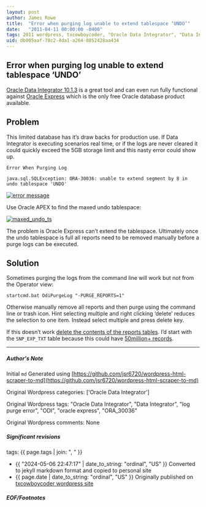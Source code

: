 ```yaml
---
layout: post
author: James Rowe
title:  "Error when purging log unable to extend tablespace ‘UNDO’"
date:   "2011-04-11 00:00:00 -0400"
tags: 2011 wordpress, txcowboycoder, "Oracle Data Integrator", "Data Integrator", "log purge error", "ODI", "oracle express", "ORA_30036"
uid: db005aaf-78c2-4da1-a264-8852428aa434
---
```



## Error when purging log unable to extend tablespace ‘UNDO’


[Oracle Data Integrator 10.1.3](http://www.oracle.com/technetwork/middleware/data-integrator/downloads/index.html) is a great tool and can even run fully functional against [Oracle Express](http://www.oracle.com/technetwork/database/express-edition/overview/index.html) which is the only free Oracle database product available.


## Problem


This limited database has it’s draw backs for production use. If Data Integrator is executing scenarios real time, or if the logs are never cleared it could quickly exceed the 5GB storage limit and this nasty error could show up.


`Error When Purging Log`  

`java.sql.SQLException: ORA-30036: unable to extend segment by 8 in undo tablespace 'UNDO'`  

[![error message](https://txcowboycoder.files.wordpress.com/2011/04/error-when-purging-log.png?w=500&h=372 "error-when-purging-log")](http://txcowboycoder.files.wordpress.com/2011/04/error-when-purging-log.png)


Use Oracle APEX to find the maxed undo tablespace:


[![](https://txcowboycoder.files.wordpress.com/2011/04/maxed_undo_ts.png?w=500&h=135 "maxed_undo_ts")](http://txcowboycoder.files.wordpress.com/2011/04/maxed_undo_ts.png)


The problem is Oracle Express can’t extend the tablespace. Ultimately once the undo tablespace is full all reports need to be removed manually before a purge logs can be executed.


## Solution


Sometimes purging the logs from the command line will work but not from the Operator view:


`startcmd.bat OdiPurgeLog "-PURGE_REPORTS=1"`


Otherwise manually remove all reports and then purge using the command line or trash icon. Hint selecting multiple and right clicking ‘delete’ reduces the selection to one item. Instead select multiple and press delete key.


If this doesn’t work [delete the contents of the reports tables](http://www.business-intelligence-quotient.com/?tag=oracle-data-integrator-purge-log). I’d start with the  `SNP_EXP_TXT` table because this could have [50million+ records](http://odiexperts.com/tag/purge-logs).




---

##### Author's Note

Initial `md` Generated using [https://github.com/jsr6720/wordpress-html-scraper-to-md](https://github.com/jsr6720/wordpress-html-scraper-to-md)

Original Wordpress categories: ['Oracle Data Integrator']

Original Wordpress tags: "Oracle Data Integrator", "Data Integrator", "log purge error", "ODI", "oracle express", "ORA_30036"

Original Wordpress comments: None

##### Significant revisions

tags: {{ page.tags | join: ", " }} <!-- todo move this somewhere -->

- {{ "2024-05-06 22:47:17" | date_to_string: "ordinal", "US" }} Converted to jekyll markdown format and copied to personal site
- {{ page.date | date_to_string: "ordinal", "US" }} Originally published on [txcowboycoder wordpress site](https://txcowboycoder.wordpress.com/2011/04/11/error-when-purging-log-unable-to-extend-tablespace-undo/)

##### EOF/Footnotes

